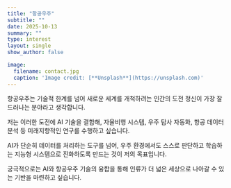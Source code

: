 ```yaml
---
title: "항공우주"
subtitle: ""
date: 2025-10-13
summary: ""
type: interest
layout: single
show_author: false

image:
  filename: contact.jpg
  caption: 'Image credit: [**Unsplash**](https://unsplash.com)'
---
```


항공우주는 기술적 한계를 넘어 새로운 세계를 개척하려는 인간의 도전 정신이 가장 잘 드러나는 분야라고 생각합니다.

저는 이러한 도전에 AI 기술을 결합해,
자율비행 시스템, 우주 탐사 자동화, 항공 데이터 분석 등 미래지향적인 연구를 수행하고 싶습니다.

AI가 단순히 데이터를 처리하는 도구를 넘어,
우주 환경에서도 스스로 판단하고 학습하는 지능형 시스템으로 진화하도록 만드는 것이 저의 목표입니다.

궁극적으로는 AI와 항공우주 기술의 융합을 통해
인류가 더 넓은 세상으로 나아갈 수 있는 기반을 마련하고 싶습니다.